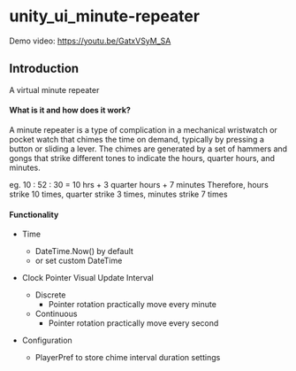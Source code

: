 
# unity_ui_minute-repeater
 
Demo video: https://youtu.be/GatxVSyM_SA

## Introduction
A virtual minute repeater

#### What is it and how does it work?
A minute repeater is a type of complication in a mechanical wristwatch or pocket watch that chimes the time on demand, typically by pressing a button or sliding a lever. The chimes are generated by a set of hammers and gongs that strike different tones to indicate the hours, quarter hours, and minutes.

eg. 10 : 52 : 30 = 10 hrs + 3 quarter hours + 7 minutes
Therefore, hours strike 10 times, quarter strike 3 times, minutes strike 7 times

#### Functionality
 - Time
	  - DateTime.Now() by default
	  - or set custom DateTime
  
  - Clock Pointer Visual Update Interval
	  - Discrete
		  - Pointer rotation practically move every minute
	  - Continuous
		  - Pointer rotation practically move every second
  - Configuration
	  - PlayerPref to store chime interval duration settings
